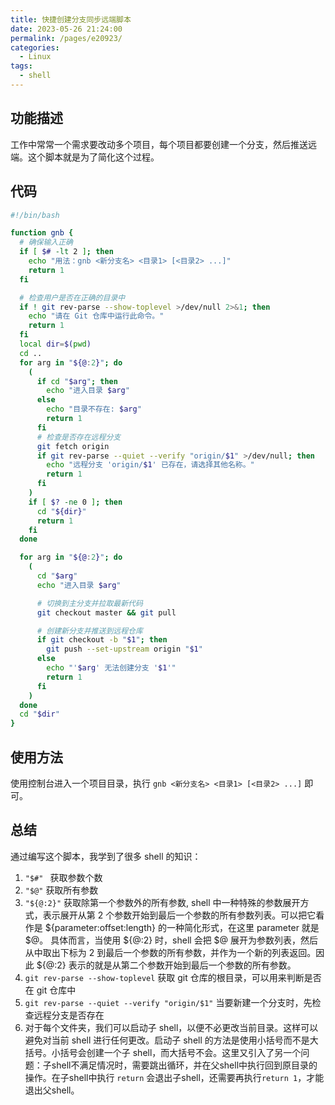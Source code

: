 ```yaml
---
title: 快捷创建分支同步远端脚本
date: 2023-05-26 21:24:00
permalink: /pages/e20923/
categories:
  - Linux
tags:
  - shell
---
```


## 功能描述

工作中常常一个需求要改动多个项目，每个项目都要创建一个分支，然后推送远端。这个脚本就是为了简化这个过程。

## 代码

```bash
#!/bin/bash

function gnb {
  # 确保输入正确
  if [ $# -lt 2 ]; then
    echo "用法：gnb <新分支名> <目录1> [<目录2> ...]"
    return 1
  fi

  # 检查用户是否在正确的目录中
  if ! git rev-parse --show-toplevel >/dev/null 2>&1; then
    echo "请在 Git 仓库中运行此命令。"
    return 1
  fi
  local dir=$(pwd)
  cd ..
  for arg in "${@:2}"; do
    (
      if cd "$arg"; then
        echo "进入目录 $arg"
      else
        echo "目录不存在: $arg"
        return 1
      fi
      # 检查是否存在远程分支
      git fetch origin
      if git rev-parse --quiet --verify "origin/$1" >/dev/null; then
        echo "远程分支 'origin/$1' 已存在，请选择其他名称。"
        return 1
      fi
    )
    if [ $? -ne 0 ]; then
      cd "${dir}"
      return 1
    fi
  done

  for arg in "${@:2}"; do
    (
      cd "$arg" 
      echo "进入目录 $arg"

      # 切换到主分支并拉取最新代码
      git checkout master && git pull

      # 创建新分支并推送到远程仓库
      if git checkout -b "$1"; then
        git push --set-upstream origin "$1"
      else
        echo "'$arg' 无法创建分支 '$1'"
        return 1
      fi
    )
  done
  cd "$dir"
}
```

## 使用方法

使用控制台进入一个项目目录，执行 `gnb <新分支名> <目录1> [<目录2> ...]` 即可。

## 总结

通过编写这个脚本，我学到了很多 shell 的知识：

1. `"$#" ` 获取参数个数
2. `"$@"` 获取所有参数
3. `"${@:2}"` 获取除第一个参数外的所有参数, shell 中一种特殊的参数展开方式，表示展开从第 2 个参数开始到最后一个参数的所有参数列表。可以把它看作是 ${parameter:offset:length} 的一种简化形式，在这里 parameter 就是 $@。
具体而言，当使用 ${@:2} 时，shell 会把 $@ 展开为参数列表，然后从中取出下标为 2 到最后一个参数的所有参数，并作为一个新的列表返回。因此 ${@:2} 表示的就是从第二个参数开始到最后一个参数的所有参数。
4. `git rev-parse --show-toplevel` 获取 git 仓库的根目录，可以用来判断是否在 git 仓库中
5. `git rev-parse --quiet --verify "origin/$1"` 当要新建一个分支时，先检查远程分支是否存在
6. 对于每个文件夹，我们可以启动子 shell，以便不必更改当前目录。这样可以避免对当前 shell 进行任何更改。启动子 shell 的方法是使用小括号而不是大括号。小括号会创建一个子 shell，而大括号不会。这里又引入了另一个问题：子shell不满足情况时，需要跳出循环，并在父shell中执行回到原目录的操作。在子shell中执行 `return` 会退出子shell，还需要再执行`return 1`，才能退出父shell。


